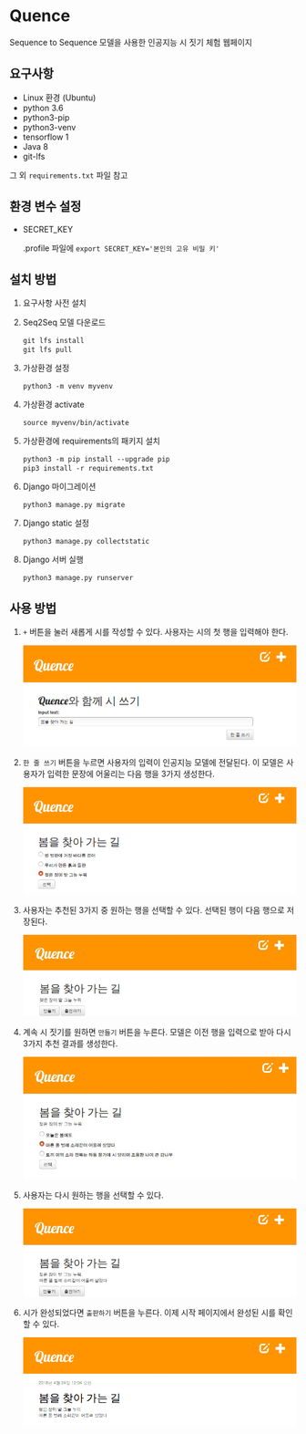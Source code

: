 # Quence

Sequence to Sequence 모델을 사용한 인공지능 시 짓기 체험 웹페이지

## 요구사항

- Linux 환경 (Ubuntu)
- python 3.6
- python3-pip
- python3-venv
- tensorflow 1
- Java 8
- git-lfs

그 외 `requirements.txt` 파일 참고

## 환경 변수 설정

- SECRET_KEY

  .profile 파일에 `export SECRET_KEY='본인의 고유 비밀 키'`

## 설치 방법

1. 요구사항 사전 설치

2. Seq2Seq 모델 다운로드

   ```
   git lfs install
   git lfs pull
   ```

3. 가상환경 설정

   ```
   python3 -m venv myvenv
   ```

4. 가상환경 activate

   ```
   source myvenv/bin/activate
   ```

5. 가상환경에 requirements의 패키지 설치

   ```
   python3 -m pip install --upgrade pip
   pip3 install -r requirements.txt
   ```

6. Django 마이그레이션

   ```
   python3 manage.py migrate
   ```

7. Django static 설정

   ```
   python3 manage.py collectstatic
   ```

8. Django 서버 실행

   ```
   python3 manage.py runserver
   ```

## 사용 방법

1. `+` 버튼을 눌러 새롭게 시를 작성할 수 있다. 사용자는 시의 첫 행을 입력해야 한다.

   ![1](./images/1.png)

2. `한 줄 쓰기` 버튼을 누르면 사용자의 입력이 인공지능 모델에 전달된다. 이 모델은 사용자가 입력한 문장에 어울리는 다음 행을 3가지 생성한다.

   ![2](./images/2.png)

3. 사용자는 추천된 3가지 중 원하는 행을 선택할 수 있다. 선택된 행이 다음 행으로 저장된다.

   ![3](./images/3.png)

4. 계속 시 짓기를 원하면 `만들기` 버튼을 누른다. 모델은 이전 행을 입력으로 받아 다시 3가지 추천 결과를 생성한다.

   ![4](./images/4.png)

5. 사용자는 다시 원하는 행을 선택할 수 있다.

   ![5](./images/5.png)

6. 시가 완성되었다면 `출판하기` 버튼을 누른다. 이제 시작 페이지에서 완성된 시를 확인할 수 있다.

   ![6](./images/6.png)
